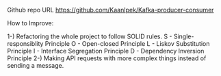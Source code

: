Github repo URL
https://github.com/KaanIpek/Kafka-producer-consumer



How to Improve:

1-) Refactoring the whole project to follow SOLID rules.
S - Single-responsiblity Principle
O - Open-closed Principle
L - Liskov Substitution Principle
I - Interface Segregation Principle
D - Dependency Inversion Principle
2-) Making API requests with more complex things instead of sending a message.